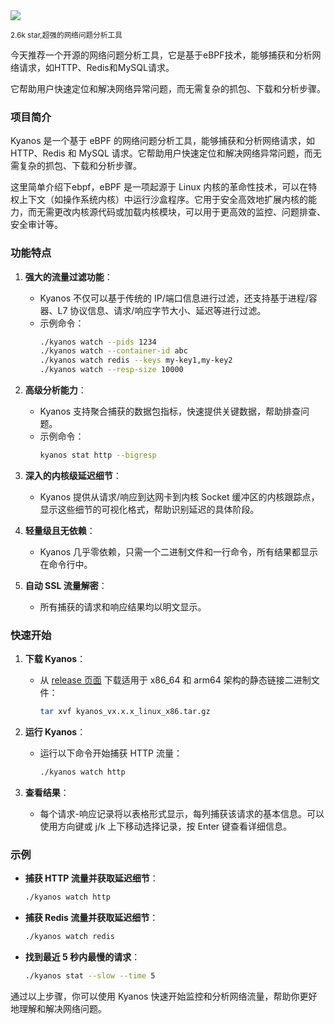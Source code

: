 <img src="/assets/image/241210-kyanos.png" />

<small>2.6k star,超强的网络问题分析工具</small>

今天推荐一个开源的网络问题分析工具，它是基于eBPF技术，能够捕获和分析网络请求，如HTTP、Redis和MySQL请求。

它帮助用户快速定位和解决网络异常问题，而无需复杂的抓包、下载和分析步骤。


### 项目简介

Kyanos 是一个基于 eBPF 的网络问题分析工具，能够捕获和分析网络请求，如 HTTP、Redis 和 MySQL 请求。它帮助用户快速定位和解决网络异常问题，而无需复杂的抓包、下载和分析步骤。

这里简单介绍下ebpf，eBPF 是一项起源于 Linux 内核的革命性技术，可以在特权上下文（如操作系统内核）中运行沙盒程序。它用于安全高效地扩展内核的能力，而无需更改内核源代码或加载内核模块，可以用于更高效的监控、问题排查、安全审计等。

### 功能特点

1. **强大的流量过滤功能**：
   - Kyanos 不仅可以基于传统的 IP/端口信息进行过滤，还支持基于进程/容器、L7 协议信息、请求/响应字节大小、延迟等进行过滤。
   - 示例命令：
     ```bash
     ./kyanos watch --pids 1234
     ./kyanos watch --container-id abc
     ./kyanos watch redis --keys my-key1,my-key2
     ./kyanos watch --resp-size 10000
     ```

2. **高级分析能力**：
   - Kyanos 支持聚合捕获的数据包指标，快速提供关键数据，帮助排查问题。
   - 示例命令：
     ```bash
     kyanos stat http --bigresp
     ```

3. **深入的内核级延迟细节**：
   - Kyanos 提供从请求/响应到达网卡到内核 Socket 缓冲区的内核跟踪点，显示这些细节的可视化格式，帮助识别延迟的具体阶段。

4. **轻量级且无依赖**：
   - Kyanos 几乎零依赖，只需一个二进制文件和一行命令，所有结果都显示在命令行中。

5. **自动 SSL 流量解密**：
   - 所有捕获的请求和响应结果均以明文显示。

### 快速开始

1. **下载 Kyanos**：
   - 从 [release 页面](github.com/hengyoush/kyanos/releases) 下载适用于 x86_64 和 arm64 架构的静态链接二进制文件：
     ```bash
     tar xvf kyanos_vx.x.x_linux_x86.tar.gz
     ```

2. **运行 Kyanos**：
   - 运行以下命令开始捕获 HTTP 流量：
     ```bash
     ./kyanos watch http
     ```

3. **查看结果**：
   - 每个请求-响应记录将以表格形式显示，每列捕获该请求的基本信息。可以使用方向键或 j/k 上下移动选择记录，按 Enter 键查看详细信息。

### 示例

- **捕获 HTTP 流量并获取延迟细节**：
  ```bash
  ./kyanos watch http
  ```

- **捕获 Redis 流量并获取延迟细节**：
  ```bash
  ./kyanos watch redis
  ```

- **找到最近 5 秒内最慢的请求**：
  ```bash
  ./kyanos stat --slow --time 5
  ```

通过以上步骤，你可以使用 Kyanos 快速开始监控和分析网络流量，帮助你更好地理解和解决网络问题。
